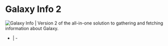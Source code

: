 # Galaxy Info 2
![Galaxy Info](https://static.wikia.nocookie.net/roblox-galaxy-official/images/f/f0/Chad_Swarmer-icon.png/revision/latest/scale-to-width-down/350?cb=20191008224725) | Version 2 of the all-in-one solution to gathering and fetching information about Galaxy.
- | -